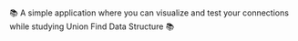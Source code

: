 📚 A simple application where you can visualize and test your connections while studying Union Find Data Structure 📚
